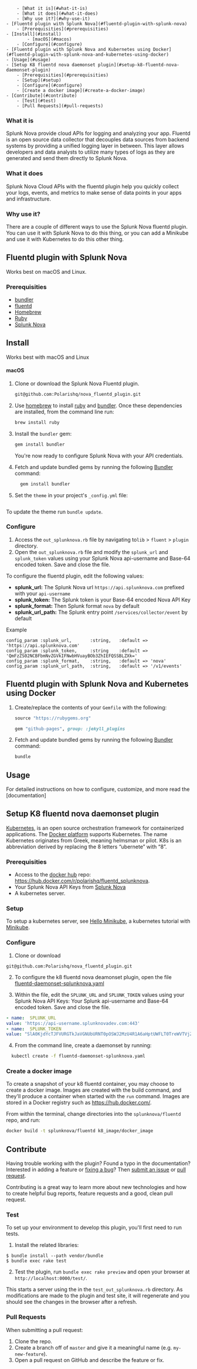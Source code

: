 <!-- TOC depthFrom:1 depthTo:6 withLinks:1 updateOnSave:1 orderedList:0 -->

		- [What it is](#what-it-is)
		- [What it does](#what-it-does)
		- [Why use it?](#why-use-it)
	- [Fluentd plugin with Splunk Nova](#fluentd-plugin-with-splunk-nova)
		- [Prerequisities](#prerequisities)
	- [Install](#install)
			- [macOS](#macos)
		- [Configure](#configure)
	- [Fluentd plugin with Splunk Nova and Kubernetes using Docker](#fluentd-plugin-with-splunk-nova-and-kubernetes-using-docker)
	- [Usage](#usage)
	- [Setup K8 fluentd nova daemonset plugin](#setup-k8-fluentd-nova-daemonset-plugin)
		- [Prerequisities](#prerequisities)
		- [Setup](#setup)
		- [Configure](#configure)
		- [Create a docker image](#create-a-docker-image)
	- [Contribute](#contribute)
		- [Test](#test)
		- [Pull Requests](#pull-requests)

<!-- /TOC -->

### What it is

Splunk Nova provide cloud APIs for logging and analyzing your app. Fluentd is an open source data collector that decouples data sources from backend systems by providing a unified logging layer in between. This layer allows developers and data analysts to utilize many types of logs as they are generated and send them directly to Splunk Nova.

### What it does

Splunk Nova Cloud APIs with the fluentd plugin help you quickly collect your logs, events, and metrics to make sense of data points in your apps and infrastructure.

### Why use it?

There are a couple of different ways to use the Splunk Nova fluentd plugin. You can use it with Splunk Nova to do this thing, or you can add a Minikube and use it with Kubernetes to do this other thing.

## Fluentd plugin with Splunk Nova

Works best on macOS and Linux.

### Prerequisities

-   [bundler]
-   [fluentd]
-   [Homebrew]
-   [Ruby]
  - [Splunk Nova][nova]

## Install

Works best with macOS and Linux

#### macOS

1. Clone or download the Splunk Nova Fluentd plugin.
    ```bash
    git@github.com:Polarishq/nova_fluentd_plugin.git
    ```
2. Use [homebrew] to install [ruby] and [bundler]. Once these dependencies are installed, from the command line run:

   ```bash
   brew install ruby
   ```
3. Install the `bundler` gem:
   ```bash
   gem install bundler
   ```
   You're now ready to configure Splunk Nova with your API credentials.

2. Fetch and update bundled gems by running the following [Bundler](http://bundler.io/) command:

    ```bash
      gem install bundler
      ```

3. Set the `theme` in your project's  `_config.yml` file:

   ```yaml

   ```

To update the theme run `bundle update`.



### Configure

1. Access the `out_splunknova.rb` file by navigating to`lib` > `fluent` > `plugin `directory.
2. Open the `out_splunknova.rb` file and modify the `splunk_url` and `splunk_token` values using your Splunk Nova api-username and Base-64 encoded token. Save and close the file.

To configure the fluentd plugin, edit the following values:

* **splunk_url:** The Splunk Nova url `https://api.splunknova.com` prefixed with your `api-username`
* **splunk_token:** The Splunk token is your Base-64 encoded Nova API Key
* **splunk_format:** Then Splunk format `nova` by default
* **splunk_url_path:** The Splunk entry point `/services/collector/event` by default

Example
```
config_param :splunk_url,       :string,   :default => 'https://api.splunknova.com'
config_param :splunk_token,     :string    :default => 'QmFzZS02NCBFbmNvZGVkIFNwbHVuayBOb3ZhIEFQSSBLZXk='
config_param :splunk_format,    :string,   :default => 'nova'
config_param :splunk_url_path,  :string,   :default => '/v1/events'
```


## Fluentd plugin with Splunk Nova and Kubernetes using Docker

1. Create/replace the contents of your `Gemfile` with the following:

   ```ruby
   source "https://rubygems.org"

   gem "github-pages", group: :jekyll_plugins
   ```

2. Fetch and update bundled gems by running the following [Bundler](http://bundler.io/) command:

   ```bash
   bundle
   ```

## Usage

For detailed instructions on how to configure, customize, and more read the [documentation]


## Setup K8 fluentd nova daemonset plugin

[Kubernetes], is an open source orchestration framework for containerized applications. The [Docker platform][dockerkub] supports Kubernetes. The name Kubernetes originates from Greek, meaning helmsman or pilot. K8s is an abbreviation derived by replacing the 8 letters “ubernete” with “8”.

### Prerequisities

- Access to the [docker hub][dhub] repo: https://hub.docker.com/r/polarishq/fluentd_splunknova.
- Your Splunk Nova API Keys from [Splunk Nova][nova]
- A kubernetes server.

### Setup
To setup a kubernetes server, see [Hello Minikube][hello], a kubernetes tutorial with [Minikube].

### Configure

1. Clone or download

  ```
  git@github.com:Polarishq/nova_fluentd_plugin.git
  ```

2. To configure the k8 fluentd nova deamonset plugin, open the file [fluentd-daemonset-splunknova.yaml](k8_image/fluentd-daemonset-splunknova.yaml)

3. Within the file, edit the `SPLUNK_URL` and `SPLUNK_TOKEN` values using your Splunk Nova API Keys: Your Splunk api-username and Base-64 encoded token. Save and close the file.

  ```yaml
  - name:  SPLUNK_URL
  value: 'https://api-username.splunknovadev.com:443'
  - name:  SPLUNK_TOKEN
  value: "SlA0KjdYcTJFVURGTkJaVGNUbURNT0pOSWJ2MzU4R1A6aHptUWFLT0TreWVTVjZyV3ZkdXdzWlhkVzBEdzgycDMxLVZDOTNkZG5ncDN2T1ZNaTY2bmN3NXdzak1LcGpWSa=="
  ```

4. From the command line, create a daemonset by running:

  ```Bash
    kubectl create -f fluentd-daemonset-splunknova.yaml
```

### Create a docker image
To create a snapshot of your k8 fluentd container, you may choose to create a docker image. Images are created with the build command, and they'll produce a container when started with the `run` command. Images are stored in a Docker registry such as https://hub.docker.com/.

From within the terminal, change directories into the   `splunknova/fluentd` repo, and run:

```Bash
docker build -t splunknova/fluentd k8_image/docker_image
```

## Contribute

Having trouble working with the plugin? Found a typo in the documentation? Interested in adding a feature or [fixing a bug](https://github.com/splunknova/fluentd/issues)? Then [submit an issue](https://github.com/https://github.com/splunknova/fluentd/issues/new) or [pull request](https://help.github.com/articles/using-pull-requests/).

Contributing is a great way to learn more about new technologies and how to create helpful bug reports, feature requests and a good, clean pull request.

### Test

To set up your environment to develop this plugin, you'll first need to run tests.

1. Install the related libraries:

```
$ bundle install --path vendor/bundle
$ bundle exec rake test
```

2. Test the plugin, run `bundle exec rake preview` and open your browser at `http://localhost:0000/test/`.

This starts a server using the in the `test_out_splunknova.rb` directory. As modifications are made to the plugin and test site, it will regenerate and you should see the changes in the browser after a refresh.

### Pull Requests

When submitting a pull request:

1. Clone the repo.
2. Create a branch off of `master` and give it a meaningful name (e.g. `my-new-feature`).
3. Open a pull request on GitHub and describe the feature or fix.

[bundler]: http://bundler.io/
[dhub]: https://hub.docker.com/
[dockerkub]: https://www.docker.com/kubernetes
[fluentd]: https://www.fluentd.org/
[hello]: https://kubernetes.io/docs/tutorials/stateless-application/hello-minikube/
[homebrew]: https://brew.sh/
[kubernetes]: https://kubernetes.io/
[minikube]: https://kubernetes.io/docs/getting-started-guides/minikube/
[nova]: https://www.splunknova.com/
[ruby]: https://www.ruby-lang.org/en/downloads/

